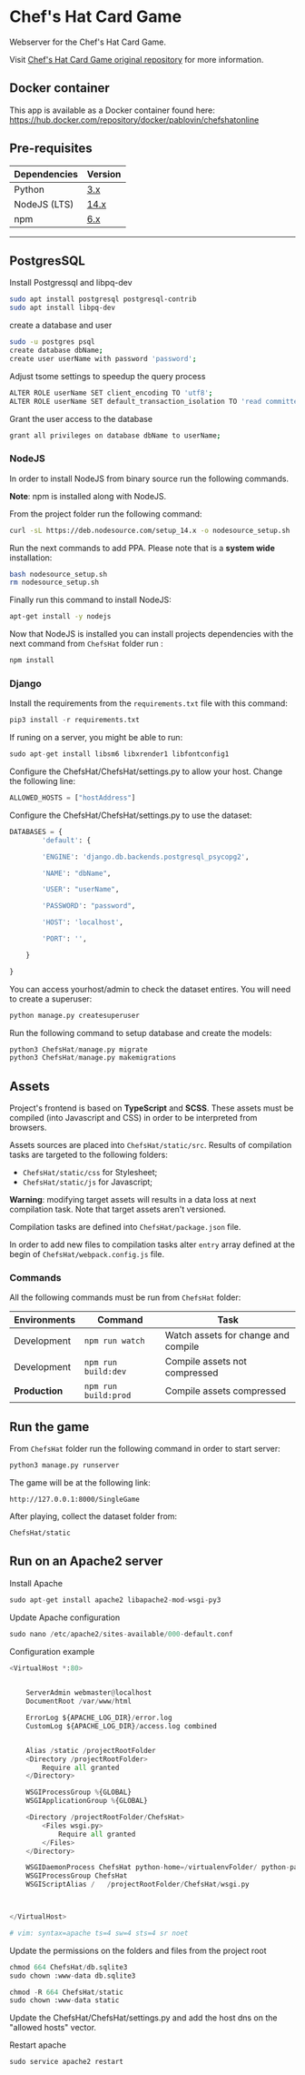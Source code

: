 # Chef's Hat Card Game

Webserver for the Chef's Hat Card Game.

Visit [Chef's Hat Card Game original repository](https://github.com/pablovin/ChefsHatGYM) for more information.


## Docker container 

This app is available as a Docker container found here: https://hub.docker.com/repository/docker/pablovin/chefshatonline





## Pre-requisites

| Dependencies | Version |
| ------------ | ------- |
| Python | [3.x](https://www.python.org/downloads/) |
| NodeJS (LTS) | [14.x](https://nodejs.org/en/download/) |
| npm | [6.x](https://www.npmjs.com/) |

----------


## PostgresSQL

Install Postgressql and libpq-dev

```sh
sudo apt install postgresql postgresql-contrib
sudo apt install libpq-dev
```

create a database and user
```sh
sudo -u postgres psql
create database dbName;
create user userName with password 'password';
```

Adjust tsome settings to speedup the query process

```sh
ALTER ROLE userName SET client_encoding TO 'utf8';
ALTER ROLE userName SET default_transaction_isolation TO 'read committed';

```

Grant the user access to the database
```sh
grant all privileges on database dbName to userName;
```



### NodeJS

In order to install NodeJS from binary source run the following commands.

**Note**: npm is installed along with NodeJS.

From the project folder run the following command:

```sh
curl -sL https://deb.nodesource.com/setup_14.x -o nodesource_setup.sh
```

Run the next commands to add PPA. Please note that is a **system wide** installation:

```sh
bash nodesource_setup.sh
rm nodesource_setup.sh
```

Finally run this command to install NodeJS:

```sh
apt-get install -y nodejs
```

Now that NodeJS is installed you can install projects dependencies with the next command from `ChefsHat` folder run :

```sh
npm install
```

### Django

Install the requirements from the `requirements.txt` file with this command:

```python
pip3 install -r requirements.txt
```

If runing on a server, you might be able to run:
```python
sudo apt-get install libsm6 libxrender1 libfontconfig1
```

Configure the ChefsHat/ChefsHat/settings.py to allow your host. Change the following line:

```python
ALLOWED_HOSTS = ["hostAddress"]
```
Configure the ChefsHat/ChefsHat/settings.py to use the dataset:

```python
DATABASES = {
        'default': {

        'ENGINE': 'django.db.backends.postgresql_psycopg2',

        'NAME': "dbName",

        'USER': "userName",

        'PASSWORD': "password",

        'HOST': 'localhost',

        'PORT': '',

    }

}
```

You can access yourhost/admin to check the dataset entires. You will need to create a superuser:

```python
python manage.py createsuperuser
```

Run the following command to setup database and create the models:

```python
python3 ChefsHat/manage.py migrate
python3 ChefsHat/manage.py makemigrations
```



## Assets

Project's frontend is based on **TypeScript** and **SCSS**. These assets must be compiled (into Javascript and CSS) in order to be interpreted from browsers.

Assets sources are placed into `ChefsHat/static/src`. 
Results of compilation tasks are targeted to the following folders:
* `ChefsHat/static/css` for Stylesheet;
* `ChefsHat/static/js` for Javascript;

**Warning**: modifying target assets will results in a data loss at next compilation task. Note that target assets aren't versioned.

Compilation tasks are defined into `ChefsHat/package.json` file. 

In order to add new files to compilation tasks alter `entry` array defined at the begin of `ChefsHat/webpack.config.js` file.

### Commands


All the following commands must be run from `ChefsHat` folder:

| Environments | Command | Task |
| ------------ | ------- | -----|
| Development | `npm run watch` | Watch assets for change and compile |
| Development | `npm run build:dev` | Compile assets not compressed |
| **Production** | `npm run build:prod` | Compile assets compressed |

## Run the game

From `ChefsHat` folder run the following command in order to start server:
   
```python
python3 manage.py runserver
```

The game will be at the following link: 

```http
http://127.0.0.1:8000/SingleGame
```

After playing, collect the dataset folder from:

```sh
ChefsHat/static
```

## Run on an Apache2 server

Install Apache

```python
sudo apt-get install apache2 libapache2-mod-wsgi-py3
```

Update Apache configuration

```python
sudo nano /etc/apache2/sites-available/000-default.conf
```

Configuration example
```python
<VirtualHost *:80>
	

	ServerAdmin webmaster@localhost
	DocumentRoot /var/www/html

	ErrorLog ${APACHE_LOG_DIR}/error.log
	CustomLog ${APACHE_LOG_DIR}/access.log combined


	Alias /static /projectRootFolder
    <Directory /projectRootFolder>
        Require all granted
    </Directory>

	WSGIProcessGroup %{GLOBAL}
	WSGIApplicationGroup %{GLOBAL}

    <Directory /projectRootFolder/ChefsHat>
        <Files wsgi.py>
            Require all granted
        </Files>
    </Directory>

    WSGIDaemonProcess ChefsHat python-home=/virtualenvFolder/ python-path=/projectRootFolder/
    WSGIProcessGroup ChefsHat
    WSGIScriptAlias /   /projectRootFolder/ChefsHat/wsgi.py



</VirtualHost>

# vim: syntax=apache ts=4 sw=4 sts=4 sr noet
```

Update the permissions on the folders and files from the project root

```python
chmod 664 ChefsHat/db.sqlite3
sudo chown :www-data db.sqlite3

chmod -R 664 ChefsHat/static
sudo chown :www-data static

```

Update the ChefsHat/ChefsHat/settings.py and add the host dns on the "allowed hosts" vector.



Restart apache

```python
sudo service apache2 restart
```